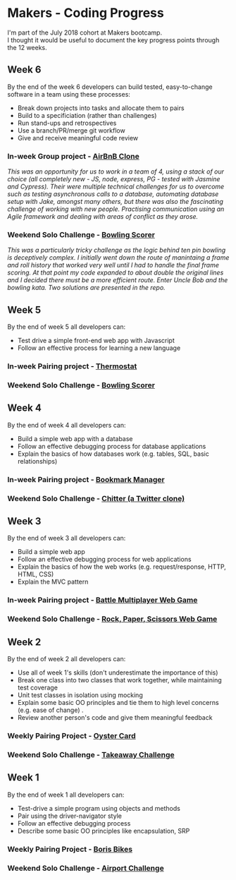 Makers - Coding Progress
========================

I'm part of the July 2018 cohort at Makers bootcamp.  
I thought it would be useful to document the key progress points through the 12 weeks.

Week 6
------

By the end of the week 6 developers can build tested, easy-to-change software in a team using these processes:

- Break down projects into tasks and allocate them to pairs
- Build to a specificiation (rather than challenges)
- Run stand-ups and retrospectives
- Use a branch/PR/merge git workflow
- Give and receive meaningful code review

### In-week Group project - [AirBnB Clone](https://github.com/Whatapalaver/Air_BnB_Clone)  
*This was an opportunity for us to work in a team of 4, using a stack of our choice (all completely new - JS, node, express, PG - tested with Jasmine and Cypress). Their were multiple technical challenges for us to overcome such as testing asynchronous calls to a database, automating database setup with Jake, amongst many others, but there was also the fascinating challenge of working with new people. Practising communication using an Agile framework and dealing with areas of conflict as they arose.*

### Weekend Solo Challenge - [Bowling Scorer](https://github.com/Whatapalaver/bowling-challenge)  
*This was a particularly tricky challenge as the logic behind ten pin bowling is deceptively complex. I initially went down the route of manintaing a frame and roll history that worked very well until I had to handle the final frame scoring. At that point my code expanded to about double the original lines and I decided there must be a more efficient route. Enter Uncle Bob and the bowling kata. Two solutions are presented in the repo.*

Week 5
------

By the end of week 5 all developers can:

- Test drive a simple front-end web app with Javascript  
- Follow an effective process for learning a new language 

### In-week Pairing project - [Thermostat](https://github.com/Whatapalaver/js_thermostat)

### Weekend Solo Challenge - [Bowling Scorer](https://github.com/Whatapalaver/bowling-challenge)

Week 4
------

By the end of week 4 all developers can:

- Build a simple web app with a database
- Follow an effective debugging process for database applications
- Explain the basics of how databases work (e.g. tables, SQL, basic relationships)

### In-week Pairing project - [Bookmark Manager](https://github.com/Whatapalaver/bookmark_manager)

### Weekend Solo Challenge - [Chitter (a Twitter clone)](https://github.com/Whatapalaver/chitter-challenge)

Week 3
------

By the end of week 3 all developers can:

- Build a simple web app
- Follow an effective debugging process for web applications
- Explain the basics of how the web works (e.g. request/response, HTTP, HTML, CSS)
- Explain the MVC pattern

### In-week Pairing project - [Battle Multiplayer Web Game](https://github.com/Whatapalaver/battle)

### Weekend Solo Challenge - [Rock, Paper, Scissors Web Game](https://github.com/Whatapalaver/rps-challenge)

Week 2
------

By the end of week 2 all developers can:

- Use all of week 1's skills (don't underestimate the importance of this)  
- Break one class into two classes that work together, while maintaining test coverage  
- Unit test classes in isolation using mocking  
- Explain some basic OO principles and tie them to high level concerns (e.g. ease of change) . 
- Review another person's code and give them meaningful feedback  

### Weekly Pairing Project - [Oyster Card](https://github.com/Whatapalaver/oyster_card)

### Weekend Solo Challenge - [Takeaway Challenge](https://github.com/Whatapalaver/takeaway-challenge)

Week 1
------

By the end of week 1 all developers can:

- Test-drive a simple program using objects and methods
- Pair using the driver-navigator style
- Follow an effective debugging process
- Describe some basic OO principles like encapsulation, SRP 

### Weekly Pairing Project - [Boris Bikes](https://github.com/Whatapalaver/boris_bikes)

### Weekend Solo Challenge - [Airport Challenge](https://github.com/Whatapalaver/airport_challenge)

